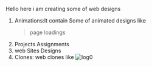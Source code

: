 Hello 
here i am creating some of web designs
1. Animations:It contain Some of animated designs like
    > page loadings
2. Projects Assignments
3. web Sites Designs
4. Clones: web clones like
![log0](https://github.com/MaheshVardhan22/My-Projects/assets/137493475/9c25b8ed-954a-4db9-81d5-0237c3c86e51)

